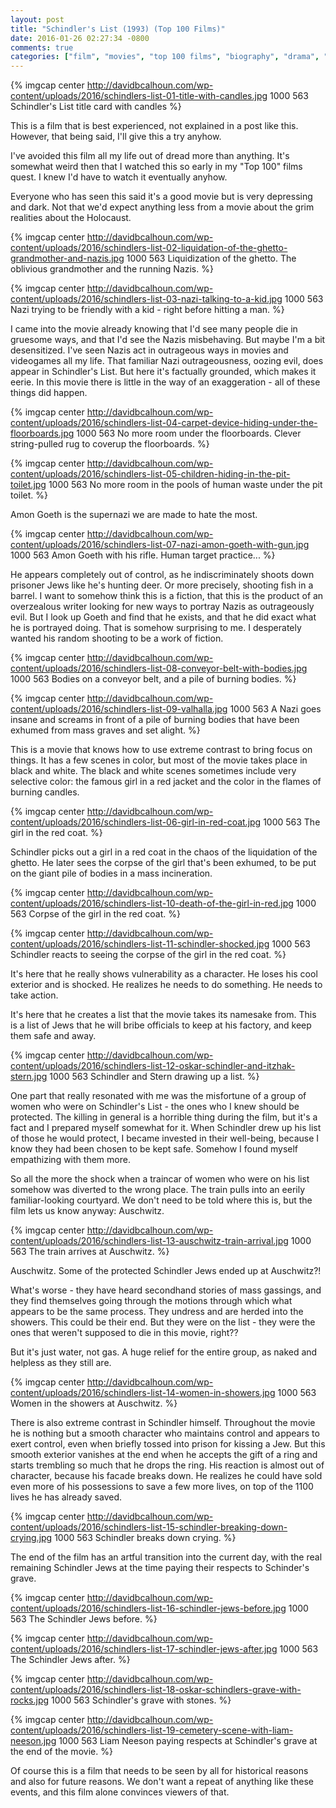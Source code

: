 ```yaml
---
layout: post
title: "Schindler's List (1993) (Top 100 Films)"
date: 2016-01-26 02:27:34 -0800
comments: true
categories: ["film", "movies", "top 100 films", "biography", "drama", "history"]
---
```


{% imgcap center http://davidbcalhoun.com/wp-content/uploads/2016/schindlers-list-01-title-with-candles.jpg 1000 563 Schindler's List title card with candles %}

This is a film that is best experienced, not explained in a post like this.  However, that being said, I'll give this a try anyhow.

I've avoided this film all my life out of dread more than anything.  It's somewhat weird then that I watched this so early in my "Top 100" films quest.  I knew I'd have to watch it eventually anyhow.

Everyone who has seen this said it's a good movie but is very depressing and dark.  Not that we'd expect anything less from a movie about the grim realities about the Holocaust.

{% imgcap center http://davidbcalhoun.com/wp-content/uploads/2016/schindlers-list-02-liquidation-of-the-ghetto-grandmother-and-nazis.jpg 1000 563 Liquidization of the ghetto.  The oblivious grandmother and the running Nazis. %}

{% imgcap center http://davidbcalhoun.com/wp-content/uploads/2016/schindlers-list-03-nazi-talking-to-a-kid.jpg 1000 563 Nazi trying to be friendly with a kid - right before hitting a man. %}

I came into the movie already knowing that I'd see many people die in gruesome ways, and that I'd see the Nazis misbehaving.  But maybe I'm a bit desensitized.  I've seen Nazis act in outrageous ways in movies and videogames all my life.  That familiar Nazi outrageousness, oozing evil, does appear in Schindler's List.  But here it's factually grounded, which makes it eerie.  In this movie there is little in the way of an exaggeration - all of these things did happen.

{% imgcap center http://davidbcalhoun.com/wp-content/uploads/2016/schindlers-list-04-carpet-device-hiding-under-the-floorboards.jpg 1000 563 No more room under the floorboards.  Clever string-pulled rug to coverup the floorboards. %}

{% imgcap center http://davidbcalhoun.com/wp-content/uploads/2016/schindlers-list-05-children-hiding-in-the-pit-toilet.jpg 1000 563 No more room in the pools of human waste under the pit toilet. %}

Amon Goeth is the supernazi we are made to hate the most.

{% imgcap center http://davidbcalhoun.com/wp-content/uploads/2016/schindlers-list-07-nazi-amon-goeth-with-gun.jpg 1000 563 Amon Goeth with his rifle.  Human target practice... %}

He appears completely out of control, as he indiscriminately shoots down prisoner Jews like he's hunting deer.  Or more precisely, shooting fish in a barrel.  I want to somehow think this is a fiction, that this is the product of an overzealous writer looking for new ways to portray Nazis as outrageously evil.  But I look up Goeth and find that he exists, and that he did exact what he is portrayed doing.  That is somehow surprising to me.  I desperately wanted his random shooting to be a work of fiction.

{% imgcap center http://davidbcalhoun.com/wp-content/uploads/2016/schindlers-list-08-conveyor-belt-with-bodies.jpg 1000 563 Bodies on a conveyor belt, and a pile of burning bodies. %}

{% imgcap center http://davidbcalhoun.com/wp-content/uploads/2016/schindlers-list-09-valhalla.jpg 1000 563 A Nazi goes insane and screams in front of a pile of burning bodies that have been exhumed from mass graves and set alight. %}


This is a movie that knows how to use extreme contrast to bring focus on things.  It has a few scenes in color, but most of the movie takes place in black and white.  The black and white scenes sometimes include very selective color: the famous girl in a red jacket and the color in the flames of burning candles.

{% imgcap center http://davidbcalhoun.com/wp-content/uploads/2016/schindlers-list-06-girl-in-red-coat.jpg 1000 563 The girl in the red coat. %}

Schindler picks out a girl in a red coat in the chaos of the liquidation of the ghetto.  He later sees the corpse of the girl that's been exhumed, to be put on the giant pile of bodies in a mass incineration.

{% imgcap center http://davidbcalhoun.com/wp-content/uploads/2016/schindlers-list-10-death-of-the-girl-in-red.jpg 1000 563 Corpse of the girl in the red coat. %}

{% imgcap center http://davidbcalhoun.com/wp-content/uploads/2016/schindlers-list-11-schindler-shocked.jpg 1000 563 Schindler reacts to seeing the corpse of the girl in the red coat. %}

It's here that he really shows vulnerability as a character.  He loses his cool exterior and is shocked.  He realizes he needs to do something.  He needs to take action.

It's here that he creates a list that the movie takes its namesake from.  This is a list of Jews that he will bribe officials to keep at his factory, and keep them safe and away.

{% imgcap center http://davidbcalhoun.com/wp-content/uploads/2016/schindlers-list-12-oskar-schindler-and-itzhak-stern.jpg 1000 563 Schindler and Stern drawing up a list. %}

One part that really resonated with me was the misfortune of a group of women who were on Schindler's List - the ones who I knew should be protected.  The killing in general is a horrible thing during the film, but it's a fact and I prepared myself somewhat for it.  When Schindler drew up his list of those he would protect, I became invested in their well-being, because I know they had been chosen to be kept safe.  Somehow I found myself empathizing with them more.

So all the more the shock when a traincar of women who were on his list somehow was diverted to the wrong place.  The train pulls into an eerily familiar-looking courtyard.  We don't need to be told where this is, but the film lets us know anyway: Auschwitz.

{% imgcap center http://davidbcalhoun.com/wp-content/uploads/2016/schindlers-list-13-auschwitz-train-arrival.jpg 1000 563 The train arrives at Auschwitz. %}

Auschwitz.  Some of the protected Schindler Jews ended up at Auschwitz?!

What's worse - they have heard secondhand stories of mass gassings, and they find themselves going through the motions through which what appears to be the same process.  They undress and are herded into the showers.  This could be their end.  But they were on the list - they were the ones that weren't supposed to die in this movie, right??

But it's just water, not gas.  A huge relief for the entire group, as naked and helpless as they still are.

{% imgcap center http://davidbcalhoun.com/wp-content/uploads/2016/schindlers-list-14-women-in-showers.jpg 1000 563 Women in the showers at Auschwitz. %}

There is also extreme contrast in Schindler himself.  Throughout the movie he is nothing but a smooth character who maintains control and appears to exert control, even when briefly tossed into prison for kissing a Jew.  But this smooth exterior vanishes at the end when he accepts the gift of a ring and starts trembling so much that he drops the ring.  His reaction is almost out of character, because his facade breaks down.  He realizes he could have sold even more of his possessions to save a few more lives, on top of the 1100 lives he has already saved.

{% imgcap center http://davidbcalhoun.com/wp-content/uploads/2016/schindlers-list-15-schindler-breaking-down-crying.jpg 1000 563 Schindler breaks down crying. %}

The end of the film has an artful transition into the current day, with the real remaining Schindler Jews at the time paying their respects to Schinder's grave.

{% imgcap center http://davidbcalhoun.com/wp-content/uploads/2016/schindlers-list-16-schindler-jews-before.jpg 1000 563 The Schindler Jews before. %}

{% imgcap center http://davidbcalhoun.com/wp-content/uploads/2016/schindlers-list-17-schindler-jews-after.jpg 1000 563 The Schindler Jews after. %}

{% imgcap center http://davidbcalhoun.com/wp-content/uploads/2016/schindlers-list-18-oskar-schindlers-grave-with-rocks.jpg 1000 563 Schindler's grave with stones. %}

{% imgcap center http://davidbcalhoun.com/wp-content/uploads/2016/schindlers-list-19-cemetery-scene-with-liam-neeson.jpg 1000 563 Liam Neeson paying respects at Schindler's grave at the end of the movie. %}

Of course this is a film that needs to be seen by all for historical reasons and also for future reasons.  We don't want a repeat of anything like these events, and this film alone convinces viewers of that.
